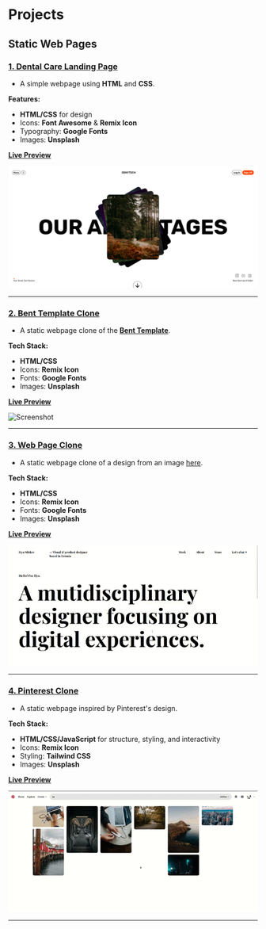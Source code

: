 # Projects

## Static Web Pages

### [1. Dental Care Landing Page](./Static/Readme.md#1-dental-care-landing-page)

- A simple webpage using **HTML** and **CSS**.

**Features:**

- **HTML/CSS** for design
- Icons: **Font Awesome** & **Remix Icon**
- Typography: **Google Fonts**
- Images: **Unsplash**

[**Live Preview**](https://sandip3.github.io/Web-Project/Static/project%20-%201/)

![Screenshot](./Static/Img/Project%20-%201.png)

---

### [2. Bent Template Clone](./Static/Readme.md#2-bent-template-clone)

- A static webpage clone of the [**Bent Template**](https://bent-template.webflow.io/).

**Tech Stack:**

- **HTML/CSS**
- Icons: **Remix Icon**
- Fonts: **Google Fonts**
- Images: **Unsplash**

[**Live Preview**](https://sandip3.github.io/Web-Project/Static/project%20-%202/index.html)

![Screenshot](./Static/Img/Bent-Template-Clone.gif)

---

### [3. Web Page Clone](./Static/Readme.md#3-web-page-clone)

- A static webpage clone of a design from an image [here](https://pbs.twimg.com/media/Fw72tysXgAcp9EO?format=jpg&name=900x900).

**Tech Stack:**

- **HTML/CSS**
- Icons: **Remix Icon**
- Fonts: **Google Fonts**
- Images: **Unsplash**

[**Live Preview**](https://sandip3.github.io/Web-Project/Static/project%20-%203/index.html)

![Screenshot](./Static/Img/Web-Page-Clone.gif)

---

### [4. Pinterest Clone](./Static/Readme.md#4-pinterest-clone)

- A static webpage inspired by Pinterest's design.

**Tech Stack:**

- **HTML/CSS/JavaScript** for structure, styling, and interactivity
- Icons: **Remix Icon**
- Styling: **Tailwind CSS**
- Images: **Unsplash**

[**Live Preview**](https://sandip3.github.io/Web-Project/Static/project%20-%204%20pinterest/)

![Screenshot](./Static/Img/Pinterest.gif)

---
